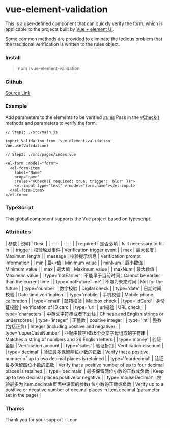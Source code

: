# vue-element-validation

This is a user-defined component that can quickly verify the form, which is applicable to the projects built by <u>Vue + element UI</u>.

Some common methods are provided to eliminate the tedious problem that the traditional verification is written to the rules object.

### Install
> npm i vue-element-validation

### Github
<u>[Source Link](https://leeleanlean.github.io/react-admin-template/index.html)</u>

### Example

Add parameters to the elements to be verified 
<u>:rules</u> Pass in the <u>vCheck()</u> methods and parameters to verify the form.


```
// Step1: ./src/main.js

import Validation from 'vue-element-validation'
Vue.use(Validation)

// Step2: ./src/pages/index.vue

<el-form :model="form">
  <el-form-item
    label="Name"
    prop="name"
    :rules="vCheck({ required: true, trigger: 'blur' })">
    <el-input type="text" v-model="form.name"></el-input>
  </el-form-item>
</el-form>
```

### TypeScript
This global component supports the Vue project based on typescript.

### Attributes
|   参数   |  说明   |  Desc   |
|  ----   |  ----   |
| required  | 是否必填 | Is it necessary to fill in |
| trigger   | 校验触发事件 | Verification trigger event |
| max   | 最大长度 | Maximum length |
| message   | 校验提示信息 | Verification prompt information |
| min   | 最小值 | Minimum value |
| minNum   | 最小数值 | Minimum value |
| max   | 最大值 | Maximum value |
| maxNum   | 最大数值 | Maximum value |
| type='notEarlier'   | 不能早于当前时间 | Cannot be earlier than the current time |
| type='notFutureTime'   | 不能为未来时间 | Not for the future |
| type='number'   | 数字校验 | Digital check |
| type='date'   | 日期时间校验 | Date time verification |
| type='mobile'   | 手机校验 | Mobile phone calibration |
| type='email'   | 邮箱校验 | Mailbox check |
| type='idCard'   | 身份证校验 | Verification of ID card |
| type='url'   | url校验 | URL check |
| type='characters'   | 中英文字符串或者下划线 | Chinese and English strings or underscores |
| type='integer'   | 正整数 | positive integer |
| type='int'   | 整数(包括正负) | Integer (including positive and negative) |
| type='upperCaseNumber'   | 匹配由数字和26个英文字母组成的字符串 | Matches a string of numbers and 26 English letters |
| type='money'   | 验证金额 | Verification amount |
| type='sales'   | 验证折扣 | Verification discount |
| type='decimal'   | 验证最多保留两位小数的正数 | Verify that a positive number of up to two decimal places is retained |
| type='fourdecimal'   | 验证最多保留四位小数的正数 | Verify that a positive number of up to four decimal places is retained |
| type='decimals'   | 最多保留两位小数的正数或负数 | Keep up to two decimal places positive or negative |
| type='mouseDecimal'   | 校验最多为 item.decimal(页面中设置的参数) 位小数的正数或负数 | Verify up to a positive or negative number of decimal places in item.decimal (parameter set in the page) |

### Thanks

Thank you for your support - Lean